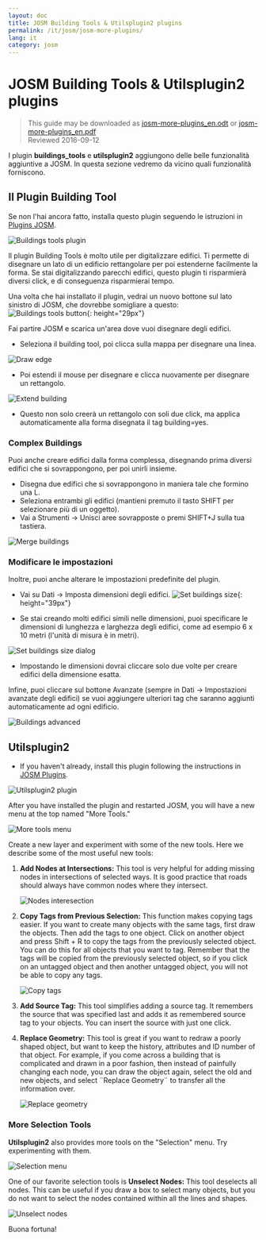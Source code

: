 ```yaml
---
layout: doc
title: JOSM Building Tools & Utilsplugin2 plugins
permalink: /it/josm/josm-more-plugins/
lang: it
category: josm
---
```


JOSM Building Tools & Utilsplugin2 plugins
============

> This guide may be downloaded as [josm-more-plugins_en.odt](/files/josm-more-plugins_en.odt) or [josm-more-plugins_en.pdf](/files/josm-more-plugins_en.pdf)  
> Reviewed 2016-09-12  

I plugin **buildings_tools** e **utilsplugin2** aggiungono delle belle funzionalità aggiuntive a JOSM. In questa sezione vedremo da vicino quali funzionalità forniscono.  

Il Plugin **Building Tool**
--------------------------

Se non l'hai ancora fatto, installa questo plugin seguendo le istruzioni in [Plugins JOSM](/it/josm/josm-plugins).  

![Buildings tools plugin][]

Il plugin Building Tools è molto utile per digitalizzare edifici. Ti permette di disegnare un lato di un edificio rettangolare per poi estenderne facilmente la forma. Se stai digitalizzando parecchi edifici, questo plugin ti risparmierà diversi click, e di conseguenza risparmierai tempo.  

Una volta che hai installato il plugin, vedrai un nuovo bottone sul lato sinistro di JOSM, che dovrebbe somigliare a questo: ![Buildings tools button][]{: height="29px"}

Fai partire JOSM e scarica un'area dove vuoi disegnare degli edifici.  

* Seleziona il building tool, poi clicca sulla mappa per disegnare una linea.  

![Draw edge][]

* Poi estendi il mouse per disegnare e clicca nuovamente per disegnare un rettangolo.  

![Extend building][]

* Questo non solo creerà un rettangolo con soli due click, ma applica automaticamente alla forma disegnata il tag building=yes.  

### Complex Buildings

Puoi anche creare edifici dalla forma complessa, disegnando prima diversi edifici che si sovrappongono, per poi unirli insieme.  

* Disegna due edifici che si sovrappongono in maniera tale che formino una L.  
* Seleziona entrambi gli edifici (mantieni premuto il tasto SHIFT per selezionare più di un oggetto).  
* Vai a Strumenti -> Unisci aree sovrapposte o premi SHIFT+J sulla tua tastiera.  

![Merge buildings][]

### Modificare le impostazioni

Inoltre, puoi anche alterare le impostazioni predefinite del plugin.  

* Vai su Dati -> Imposta dimensioni degli edifici. ![Set buildings size][]{: height="39px"}  

* Se stai creando molti edifici simili nelle dimensioni, puoi specificare le dimensioni di lunghezza e larghezza degli edifici, come ad esempio 6 x 10 metri (l'unità di misura è in metri).  

![Set buildings size dialog][]

* Impostando le dimensioni dovrai cliccare solo due volte per creare edifici della dimensione esatta.  

Infine, puoi cliccare sul bottone Avanzate (sempre in Dati -> Impostazioni avanzate degli edifici) se vuoi aggiungere ulteriori tag che saranno aggiunti automaticamente ad ogni edificio.  

![Buildings advanced][]


Utilsplugin2
-------------

* If you haven't already, install this plugin following the instructions in [JOSM Plugins](/en/josm/josm-plugins).  

![Utilsplugin2 plugin][]

After you have installed the plugin and restarted JOSM, you will have a new menu at the top named "More Tools."  

![More tools menu][]

Create a new layer and experiment with some of the new tools. Here we describe some of the most useful new tools:  

1. **Add Nodes at Intersections:**  This tool is very helpful for adding missing nodes in intersections of selected ways.  It is good practice that roads should always have common nodes where they intersect.  

    ![Nodes interesection][]

2. **Copy Tags from Previous Selection:**  This function makes copying tags easier.  If you want to create many objects with the same tags, first draw the objects.  Then add the tags to one object.  Click on another object and press Shift + R to copy the tags from the previously selected object.  You can do this for all objects that you want to tag.  Remember that the tags will be copied from the previously selected object, so if you click on an untagged object and then another untagged object, you will not be able to copy any tags.  

    ![Copy tags][]

3. **Add Source Tag:** This tool simplifies adding a source tag. It remembers the source that was specified last and adds it as remembered source tag to your objects.   You can insert the source with just one click.  

4. **Replace Geometry:** This tool is great if you want to redraw a poorly shaped object, but want to keep the history, attributes and ID number of that object.  For example, if you come across a building that is complicated and drawn in a poor fashion, then instead of painfully changing each node, you can draw the object again, select the old and new objects, and select ¨Replace Geometry¨ to transfer all the information over.  

    ![Replace geometry][]


### More Selection Tools

**Utilsplugin2** also provides more tools on the "Selection" menu. Try experimenting with them.  

![Selection menu][]

One of our favorite selection tools is **Unselect Nodes:** This tool deselects all nodes. This can be useful if you draw a box to select many objects, but you do not want to select the nodes contained within all the lines and shapes.  

![Unselect nodes][]

Buona fortuna!  


[Buildings tools plugin]: /images/josm/buildings_tools-plugin.png
[Buildings tools button]: /images/josm/buildings_tools-button.png
[Draw edge]: /images/josm/draw-edge.png
[Extend building]: /images/josm/extend-building.png
[Merge buildings]: /images/josm/merge-buildings.png
[Set buildings size]: /images/josm/set-buildings-size.png
[Set buildings size dialog]: /images/josm/set-buildings-size-dialog.png
[Buildings advanced]: /images/josm/buildings-advanced.png
[Utilsplugin2 plugin]: /images/josm/utilsplugin2-plugin.png
[More tools menu]: /images/josm/more-tools-menu.png
[Nodes interesection]: /images/josm/utilsplugin2-nodes-intersection.png
[Copy tags]: /images/josm/utilsplugin2-copy-tags.png
[Replace geometry]: /images/josm/utilsplugin2-replace-geometry.png
[Selection menu]: /images/josm/selection-menu.png
[Unselect nodes]: /images/josm/utilsplugin2-unselect-nodes.png

